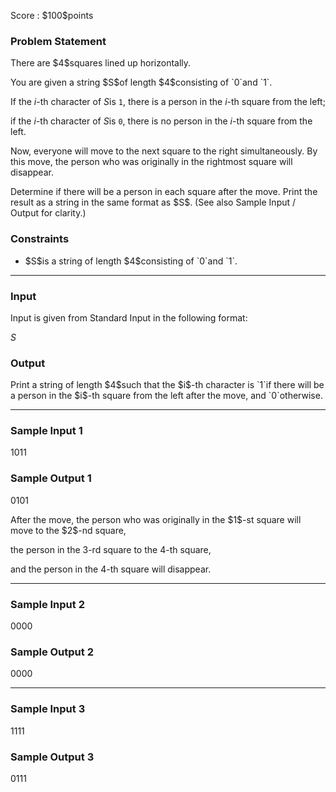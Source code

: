
<div>

<span>

<span>

<p>
Score : $100$points
</p>

<div>

<section>

### **Problem Statement**

<p>
There are $4$squares lined up horizontally.
</p>

<p>
You are given a string $S$of length $4$consisting of `0`and `1`.

If the $i$-th character of $S$is `1`, there is a person in the $i$-th square from the left;

if the $i$-th character of $S$is `0`, there is no person in the $i$-th square from the left.
</p>

<p>
Now, everyone will move to the next square to the right simultaneously.  By this move, the person who was originally in the rightmost square will disappear.
</p>

<p>
Determine if there will be a person in each square after the move.  Print the result as a string in the same format as $S$.  (See also Sample Input / Output for clarity.)
</p>

</section>

</div>

<div>

<section>

### **Constraints**

<ul>

<li>
$S$is a string of length $4$consisting of `0`and `1`.
</li>

</ul>

</section>

</div>

---

<div>

<div>

<section>

### **Input**

<p>
Input is given from Standard Input in the following format:
</p>

<div>

$S$
</div>

</section>

</div>

<div>

<section>

### **Output**

<p>
Print a string of length $4$such that the $i$-th character is `1`if there will be a person in the $i$-th square from the left after the move, and `0`otherwise.
</p>

</section>

</div>

</div>

---

<div>

<section>

### **Sample Input 1**

<div>

1011

</div>

</section>

</div>

<div>

<section>

### **Sample Output 1**

<div>

0101

</div>

<p>
After the move, the person who was originally in the $1$-st square will move to the $2$-nd square,

the person in the $3$-rd square to the $4$-th square,

and the person in the $4$-th square will disappear.
</p>

</section>

</div>

---

<div>

<section>

### **Sample Input 2**

<div>

0000

</div>

</section>

</div>

<div>

<section>

### **Sample Output 2**

<div>

0000

</div>

</section>

</div>

---

<div>

<section>

### **Sample Input 3**

<div>

1111

</div>

</section>

</div>

<div>

<section>

### **Sample Output 3**

<div>

0111

</div>

</section>

</div>

</span>

</span>

</div>
